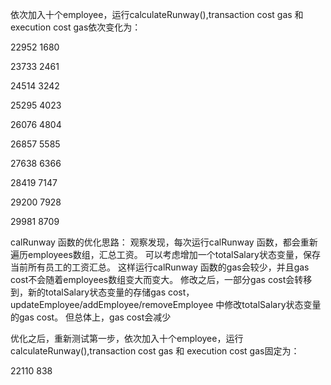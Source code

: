 依次加入十个employee，运行calculateRunway(),transaction cost gas 和 execution cost gas依次变化为：

22952	1680

23733	2461

24514	3242

25295	4023

26076	4804

26857	5585

27638	6366

28419	7147

29200	7928

29981	8709

calRunway 函数的优化思路：
观察发现，每次运行calRunway 函数，都会重新遍历employees数组，汇总工资。
可以考虑增加一个totalSalary状态变量，保存当前所有员工的工资汇总。
这样运行calRunway 函数的gas会较少，并且gas cost不会随着employees数组变大而变大。
修改之后，一部分gas cost会转移到，新的totalSalary状态变量的存储gas cost，updateEmployee/addEmployee/removeEmployee 中修改totalSalary状态变量的gas cost。
但总体上，gas cost会减少

优化之后，重新测试第一步，依次加入十个employee，运行calculateRunway(),transaction cost gas 和 execution cost gas固定为：

22110	838

